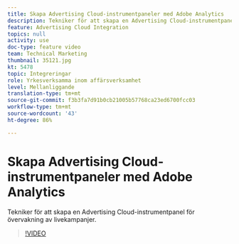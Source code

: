 ```yaml
---
title: Skapa Advertising Cloud-instrumentpaneler med Adobe Analytics
description: Tekniker för att skapa en Advertising Cloud-instrumentpanel för övervakning av livekampanjer.
feature: Advertising Cloud Integration
topics: null
activity: use
doc-type: feature video
team: Technical Marketing
thumbnail: 35121.jpg
kt: 5478
topic: Integreringar
role: Yrkesverksamma inom affärsverksamhet
level: Mellanliggande
translation-type: tm+mt
source-git-commit: f3b3fa7d91b0cb21005b57768ca23ed6700fcc03
workflow-type: tm+mt
source-wordcount: '43'
ht-degree: 86%

---
```



# Skapa Advertising Cloud-instrumentpaneler med Adobe Analytics

Tekniker för att skapa en Advertising Cloud-instrumentpanel för övervakning av livekampanjer.

>[!VIDEO](https://video.tv.adobe.com/v/35121/?quality=12&learn=on)
